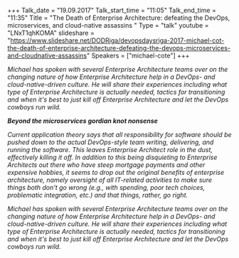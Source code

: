 +++
Talk_date = "19.09.2017"
Talk_start_time = "11:05"
Talk_end_time = "11:35"
Title = "The Death of Enterprise Architecture: defeating the DevOps, microservices, and cloud-native assassins "
Type = "talk"
youtube = "LNxT1qhKOMA"
slideshare = "https://www.slideshare.net/DODRiga/devopsdaysriga-2017-michael-cot-the-death-of-enterprise-architecture-defeating-the-devops-microservices-and-cloudnative-assassins"
Speakers = ["michael-cote"]
+++

<p><em>Michael has spoken with several Enterprise Architecture teams over on the changing nature of how Enterprise Architecture help in a DevOps- and cloud-native-driven culture. He will share their experiences including what type of Enterprise Architecture is actually needed, tactics for transitioning and when it's best to just kill off Enterprise Architecture and let the DevOps cowboys run wild.</p>

<p><strong>Beyond the microservices gordian knot nonsense</strong></p>

<p>Current application theory says that all responsibility for software should be pushed down to the actual DevOps-style team writing, delivering, and running the software. This leaves Enterprise Architect role in the dust, effectively killing it off. In addition to this being disquieting to Enterprise Architects out there who have steep mortgage payments and other expensive hobbies, it seems to drop out the original benefits of enterprise architecture, namely oversight of all IT-related activities to make sure things both don't go wrong (e.g., with spending, poor tech choices, problematic integration, etc.) and that things, rather, go right.</p>

<p>Michael has spoken with several Enterprise Architecture teams over on the changing nature of how Enterprise Architecture help in a DevOps- and cloud-native-driven culture. He will share their experiences including what type of Enterprise Architecture is actually needed, tactics for transitioning and when it's best to just kill off Enterprise Architecture and let the DevOps cowboys run wild.</p>